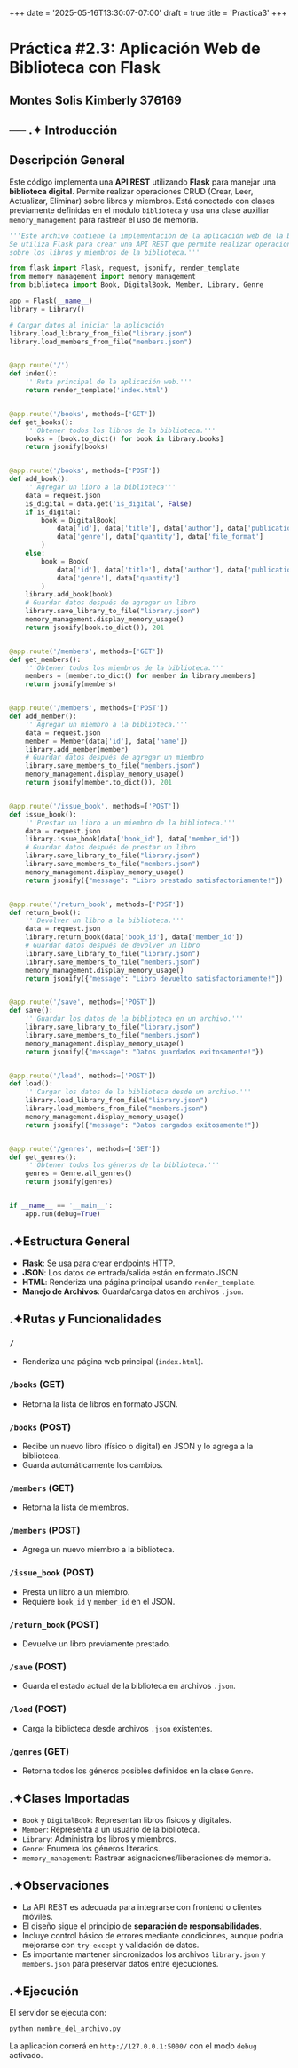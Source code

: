 +++
date = '2025-05-16T13:30:07-07:00'
draft = true
title = 'Practica3'
+++

#  **Práctica #2.3: Aplicación Web de Biblioteca con Flask**  

## **Montes Solis Kimberly 376169**  

## **── .✦ Introducción**  
## Descripción General

Este código implementa una **API REST** utilizando **Flask** para manejar una **biblioteca digital**. Permite realizar operaciones CRUD (Crear, Leer, Actualizar, Eliminar) sobre libros y miembros. Está conectado con clases previamente definidas en el módulo `biblioteca` y usa una clase auxiliar `memory_management` para rastrear el uso de memoria.
```python
'''Este archivo contiene la implementación de la aplicación web de la biblioteca.
Se utiliza Flask para crear una API REST que permite realizar operaciones CRUD
sobre los libros y miembros de la biblioteca.'''

from flask import Flask, request, jsonify, render_template
from memory_management import memory_management
from biblioteca import Book, DigitalBook, Member, Library, Genre

app = Flask(__name__)
library = Library()

# Cargar datos al iniciar la aplicación
library.load_library_from_file("library.json")
library.load_members_from_file("members.json")


@app.route('/')
def index():
    '''Ruta principal de la aplicación web.'''
    return render_template('index.html')


@app.route('/books', methods=['GET'])
def get_books():
    '''Obtener todos los libros de la biblioteca.'''
    books = [book.to_dict() for book in library.books]
    return jsonify(books)


@app.route('/books', methods=['POST'])
def add_book():
    '''Agregar un libro a la biblioteca'''
    data = request.json
    is_digital = data.get('is_digital', False)
    if is_digital:
        book = DigitalBook(
            data['id'], data['title'], data['author'], data['publication_year'],
            data['genre'], data['quantity'], data['file_format']
        )
    else:
        book = Book(
            data['id'], data['title'], data['author'], data['publication_year'],
            data['genre'], data['quantity']
        )
    library.add_book(book)
    # Guardar datos después de agregar un libro
    library.save_library_to_file("library.json")
    memory_management.display_memory_usage()
    return jsonify(book.to_dict()), 201


@app.route('/members', methods=['GET'])
def get_members():
    '''Obtener todos los miembros de la biblioteca.'''
    members = [member.to_dict() for member in library.members]
    return jsonify(members)


@app.route('/members', methods=['POST'])
def add_member():
    '''Agregar un miembro a la biblioteca.'''
    data = request.json
    member = Member(data['id'], data['name'])
    library.add_member(member)
    # Guardar datos después de agregar un miembro
    library.save_members_to_file("members.json")
    memory_management.display_memory_usage()
    return jsonify(member.to_dict()), 201


@app.route('/issue_book', methods=['POST'])
def issue_book():
    '''Prestar un libro a un miembro de la biblioteca.'''
    data = request.json
    library.issue_book(data['book_id'], data['member_id'])
    # Guardar datos después de prestar un libro
    library.save_library_to_file("library.json")
    library.save_members_to_file("members.json")
    memory_management.display_memory_usage()
    return jsonify({"message": "Libro prestado satisfactoriamente!"})


@app.route('/return_book', methods=['POST'])
def return_book():
    '''Devolver un libro a la biblioteca.'''
    data = request.json
    library.return_book(data['book_id'], data['member_id'])
    # Guardar datos después de devolver un libro
    library.save_library_to_file("library.json")
    library.save_members_to_file("members.json")
    memory_management.display_memory_usage()
    return jsonify({"message": "Libro devuelto satisfactoriamente!"})


@app.route('/save', methods=['POST'])
def save():
    '''Guardar los datos de la biblioteca en un archivo.'''
    library.save_library_to_file("library.json")
    library.save_members_to_file("members.json")
    memory_management.display_memory_usage()
    return jsonify({"message": "Datos guardados exitosamente!"})


@app.route('/load', methods=['POST'])
def load():
    '''Cargar los datos de la biblioteca desde un archivo.'''
    library.load_library_from_file("library.json")
    library.load_members_from_file("members.json")
    memory_management.display_memory_usage()
    return jsonify({"message": "Datos cargados exitosamente!"})


@app.route('/genres', methods=['GET'])
def get_genres():
    '''Obtener todos los géneros de la biblioteca.'''
    genres = Genre.all_genres()
    return jsonify(genres)


if __name__ == '__main__':
    app.run(debug=True)
```
##  .✦Estructura General

- **Flask**: Se usa para crear endpoints HTTP.
- **JSON**: Los datos de entrada/salida están en formato JSON.
- **HTML**: Renderiza una página principal usando `render_template`.
- **Manejo de Archivos**: Guarda/carga datos en archivos `.json`.

##  .✦Rutas y Funcionalidades

### `/`
- Renderiza una página web principal (`index.html`).

### `/books` (GET)
- Retorna la lista de libros en formato JSON.

### `/books` (POST)
- Recibe un nuevo libro (físico o digital) en JSON y lo agrega a la biblioteca.
- Guarda automáticamente los cambios.

### `/members` (GET)
- Retorna la lista de miembros.

### `/members` (POST)
- Agrega un nuevo miembro a la biblioteca.

### `/issue_book` (POST)
- Presta un libro a un miembro.
- Requiere `book_id` y `member_id` en el JSON.

### `/return_book` (POST)
- Devuelve un libro previamente prestado.

### `/save` (POST)
- Guarda el estado actual de la biblioteca en archivos `.json`.

### `/load` (POST)
- Carga la biblioteca desde archivos `.json` existentes.

### `/genres` (GET)
- Retorna todos los géneros posibles definidos en la clase `Genre`.

##  .✦Clases Importadas

- `Book` y `DigitalBook`: Representan libros físicos y digitales.
- `Member`: Representa a un usuario de la biblioteca.
- `Library`: Administra los libros y miembros.
- `Genre`: Enumera los géneros literarios.
- `memory_management`: Rastrear asignaciones/liberaciones de memoria.

##  .✦Observaciones

- La API REST es adecuada para integrarse con frontend o clientes móviles.
- El diseño sigue el principio de **separación de responsabilidades**.
- Incluye control básico de errores mediante condiciones, aunque podría mejorarse con `try-except` y validación de datos.
- Es importante mantener sincronizados los archivos `library.json` y `members.json` para preservar datos entre ejecuciones.

##  .✦Ejecución

El servidor se ejecuta con:

```bash
python nombre_del_archivo.py
```

La aplicación correrá en `http://127.0.0.1:5000/` con el modo `debug` activado.

